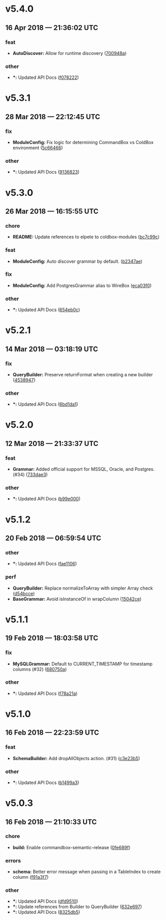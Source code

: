 # v5.4.0
## 16 Apr 2018 — 21:36:02 UTC

### feat

+ __AutoDiscover:__ Allow for runtime discovery ([700948a](https://github.com/coldbox-modules/qb/commit/700948a6ac503b7af59efb0e00894c211c3d8882))

### other

+ __\*:__ Updated API Docs ([f078222](https://github.com/coldbox-modules/qb/commit/f0782223d11052c560d45a6f120eb56402949d20))


# v5.3.1
## 28 Mar 2018 — 22:12:45 UTC

### fix

+ __ModuleConfig:__ Fix logic for determining CommandBox vs ColdBox environment ([5c66466](https://github.com/coldbox-modules/qb/commit/5c66466b11707342265a9589fefe016df134cb48))

### other

+ __\*:__ Updated API Docs ([9136823](https://github.com/coldbox-modules/qb/commit/913682381ec4ad6627a4c136d191a3b637fa4d75))


# v5.3.0
## 26 Mar 2018 — 16:15:55 UTC

### chore

+ __README:__ Update references to elpete to coldbox-modules ([bc7c99c](https://github.com/coldbox-modules/qb/commit/bc7c99c5f32c71bd899321dc3909313c17beb853))

### feat

+ __ModuleConfig:__ Auto discover grammar by default. ([b2347ae](https://github.com/coldbox-modules/qb/commit/b2347aebae9ca5a42655b0f7ed5fd2ed6ec804fb))

### fix

+ __ModuleConfig:__ Add PostgresGrammar alias to WireBox ([eca03f0](https://github.com/coldbox-modules/qb/commit/eca03f0594147c9323bc99ddd9505b8e7b4c6571))

### other

+ __\*:__ Updated API Docs ([654eb0c](https://github.com/coldbox-modules/qb/commit/654eb0c67e69c06e3f3fc6bc17c3fef26b95ee54))


# v5.2.1
## 14 Mar 2018 — 03:18:19 UTC

### fix

+ __QueryBuilder:__ Preserve returnFormat when creating a new builder ([4538947](https://github.com/coldbox-modules/qb/commit/4538947807d3c33865281bdf7852b858c393dbfb))

### other

+ __\*:__ Updated API Docs ([6bd1da1](https://github.com/coldbox-modules/qb/commit/6bd1da1c68ecd11227d575f9f6b0de652188633f))


# v5.2.0
## 12 Mar 2018 — 21:33:37 UTC

### feat

+ __Grammar:__ Added official support for MSSQL, Oracle, and Postgres. (#34) ([733dae3](https://github.com/coldbox-modules/qb/commit/733dae3498814f49a829b604799824e9f755bb85))

### other

+ __\*:__ Updated API Docs ([b99e000](https://github.com/coldbox-modules/qb/commit/b99e00030a2451807e3d7df9e365ee86e7be8543))


# v5.1.2
## 20 Feb 2018 — 06:59:54 UTC

### other

+ __\*:__ Updated API Docs ([fae1106](https://github.com/coldbox-modules/qb/commit/fae11067373d1e63d64318b4e27ec19aff16c4ce))

### perf

+ __QueryBuilder:__ Replace normalizeToArray with simpler Array check ([d54bcce](https://github.com/coldbox-modules/qb/commit/d54bccec88da95f2982423ea7bfbd0785e2e8d7b))
+ __BaseGrammar:__ Avoid isInstanceOf in wrapColumn ([15042ce](https://github.com/coldbox-modules/qb/commit/15042ce04384536ecda2f06148481bd32b252eb8))


# v5.1.1
## 19 Feb 2018 — 18:03:58 UTC

### fix

+ __MySQLGrammar:__ Default to CURRENT_TIMESTAMP for timestamp columns (#32) ([680750a](https://github.com/coldbox-modules/qb/commit/680750a9894c56271cc7748a6dc501c2c266ea85))

### other

+ __\*:__ Updated API Docs ([f78a21a](https://github.com/coldbox-modules/qb/commit/f78a21aaae8cb8fb1a475fa2f74acbafd506015f))


# v5.1.0
## 16 Feb 2018 — 22:23:59 UTC

### feat

+ __SchemaBuilder:__ Add dropAllObjects action. (#31) ([c3e23b5](https://github.com/coldbox-modules/qb/commit/c3e23b5c110fae3464d48d62ae80e357e8c38842))

### other

+ __\*:__ Updated API Docs ([b1499a3](https://github.com/coldbox-modules/qb/commit/b1499a3de00191478aa916aec368dc40c68319b7))


# v5.0.3
## 16 Feb 2018 — 21:10:33 UTC

### chore

+ __build:__ Enable commandbox-semantic-release ([0fe689f](https://github.com/coldbox-modules/qb/commit/0fe689f77b19124271a68293baa6a22b157a3cfd))

### errors

+ __schema:__ Better error message when passing in a TableIndex to create column ([f91a3f7](https://github.com/coldbox-modules/qb/commit/f91a3f7f4f4ae1bd513139fbb1ccfc52eef4874a))

### other

+ __\*:__ Updated API Docs ([dfd9510](https://github.com/coldbox-modules/qb/commit/dfd95103411c2fabaa0cac1cd8e681b9d088b614))
+ __\*:__ Update references from Builder to QueryBuilder ([632e697](https://github.com/coldbox-modules/qb/commit/632e697c5b37d8e6ea522efc628f487dc4e14403))
+ __\*:__ Updated API Docs ([8325db5](https://github.com/coldbox-modules/qb/commit/8325db5d232c55f3b433e4d528a43b72d7622fd9))
